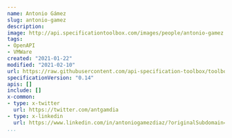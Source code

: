 ```yaml
---
name: Antonio Gámez
slug: antonio-gamez
description:
image: http://api.specificationtoolbox.com/images/people/antonio-gamez.png
tags:
- OpenAPI
- VMWare
created: "2021-01-22"
modified: "2021-02-10"
url: https://raw.githubusercontent.com/api-specification-toolbox/toolbox/main/_people/antonio-gamez.md
specificationVersion: "0.14"
apis: []
include: []
x-common:
- type: x-twitter
  url: https://twitter.com/antgamdia
- type: x-linkedin
  url: https://www.linkedin.com/in/antoniogamezdiaz/?originalSubdomain=es     
...
```

